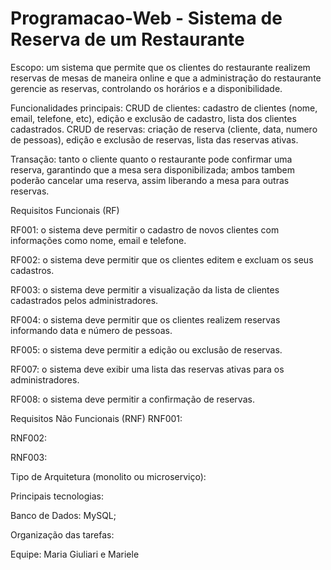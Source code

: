 # Programacao-Web - Sistema de Reserva de um Restaurante

Escopo: um sistema que permite que os clientes do restaurante realizem reservas de mesas de maneira online e que a administração do restaurante gerencie as reservas, controlando os horários e a disponibilidade. 

Funcionalidades principais:
CRUD de clientes: cadastro de clientes (nome, email, telefone, etc), edição e exclusão de cadastro, lista dos clientes cadastrados. 
CRUD de reservas: criação de reserva (cliente, data, numero de pessoas), edição e exclusão de reservas, lista das reservas ativas. 

Transação: tanto o cliente quanto o restaurante pode confirmar uma reserva, garantindo que a mesa sera disponibilizada; ambos tambem poderão cancelar uma reserva, assim liberando a mesa para outras reservas. 

Requisitos Funcionais (RF)

RF001: o sistema deve permitir o cadastro de novos clientes com informações como nome, email e telefone. 

RF002: o sistema deve permitir que os clientes editem e excluam os seus cadastros. 

RF003: o sistema deve permitir a visualização da lista de clientes cadastrados pelos administradores. 

RF004: o sistema deve permitir que os clientes realizem reservas informando data e número de pessoas.  

RF005: o sistema deve permitir a edição ou exclusão de reservas. 

RF007: o sistema deve exibir uma lista das reservas ativas para os administradores. 

RF008: o sistema deve permitir a confirmação de reservas. 

Requisitos Não Funcionais (RNF)
RNF001:

RNF002: 

RNF003:

Tipo de Arquitetura (monolito ou microserviço):

Principais tecnologias: 

Banco de Dados: MySQL; 

Organização das tarefas: 

Equipe: Maria Giuliari e Mariele
